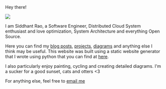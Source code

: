 Hey there!

<img class="me" src="assets/img/cropped.png">

I am Siddhant Rao, a Software Engineer, Distributed Cloud System enthusiast and love optimization, System Architecture and everything Open Source.

Here you can find my <a href="https://siddhantrao23.github.io/blog.html">blog posts</a>, <a href="https://siddhantrao23.github.io/projects.html">projects</a>, <a href="https://siddhantrao23.github.io/diagrams.html">diagrams</a> and anything else I think may be useful. This website was built using a static website generator that I wrote using python that you can find at <a href="https://github.com/siddhantrao23/siddhantrao23.github.io">here</a>.

I also particularly enjoy painting, cycling and creating detailed diagrams. I'm a sucker for a good sunset, cats and otters <3

For anything else, feel free to <a href="mailto:raosiddhant99@gmail.com">email me</a>